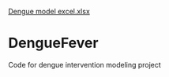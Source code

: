 [Dengue model excel.xlsx](https://github.com/MMED2021Dengue/DengueFever/files/7086759/Dengue.model.excel.xlsx)
# DengueFever
Code for dengue intervention modeling project
